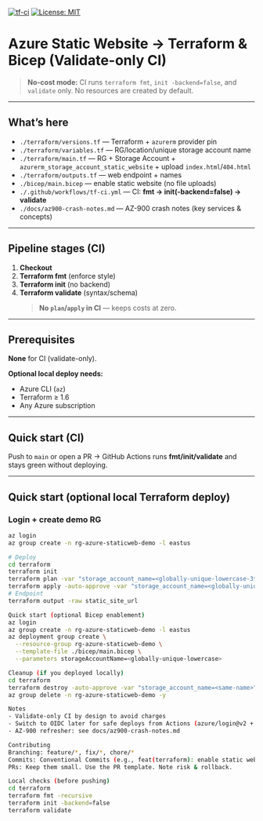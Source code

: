 [![tf-ci](https://github.com/Simar-DevOps/azure-static-website-mini/actions/workflows/tf-ci.yml/badge.svg)](https://github.com/Simar-DevOps/azure-static-website-mini/actions/workflows/tf-ci.yml) [![License: MIT](https://img.shields.io/badge/License-MIT-blue.svg)](./LICENSE)

# Azure Static Website → Terraform & Bicep (Validate-only CI)

> **No-cost mode:** CI runs `terraform fmt`, `init -backend=false`, and `validate` only. No resources are created by default.

---

## What’s here
- `./terraform/versions.tf` — Terraform + `azurerm` provider pin  
- `./terraform/variables.tf` — RG/location/unique storage account name  
- `./terraform/main.tf` — RG + Storage Account + `azurerm_storage_account_static_website` + upload `index.html`/`404.html`  
- `./terraform/outputs.tf` — web endpoint + names  
- `./bicep/main.bicep` — enable static website (no file uploads)  
- `./.github/workflows/tf-ci.yml` — CI: **fmt → init(-backend=false) → validate**  
- `./docs/az900-crash-notes.md` — AZ-900 crash notes (key services & concepts)

---

## Pipeline stages (CI)
1. **Checkout**
2. **Terraform fmt** (enforce style)
3. **Terraform init** (no backend)
4. **Terraform validate** (syntax/schema)  
   > **No `plan`/`apply` in CI** — keeps costs at zero.

---

## Prerequisites
**None** for CI (validate-only).

**Optional local deploy needs:**
- Azure CLI (`az`)
- Terraform ≥ 1.6
- Any Azure subscription

---

## Quick start (CI)
Push to `main` or open a PR → GitHub Actions runs **fmt/init/validate** and stays green without deploying.

---

## Quick start (optional local Terraform deploy)

### Login + create demo RG
```bash
az login
az group create -n rg-azure-staticweb-demo -l eastus

# Deploy
cd terraform
terraform init
terraform plan -var "storage_account_name=<globally-unique-lowercase-3to24>"
terraform apply -auto-approve -var "storage_account_name=<globally-unique-lowercase-3to24>"
# Endpoint
terraform output -raw static_site_url

Quick start (optional Bicep enablement)
az login
az group create -n rg-azure-staticweb-demo -l eastus
az deployment group create \
  --resource-group rg-azure-staticweb-demo \
  --template-file ./bicep/main.bicep \
  --parameters storageAccountName=<globally-unique-lowercase>

Cleanup (if you deployed locally)
cd terraform
terraform destroy -auto-approve -var "storage_account_name=<same-name>"
az group delete -n rg-azure-staticweb-demo -y

Notes
- Validate-only CI by design to avoid charges
- Switch to OIDC later for safe deploys from Actions (azure/login@v2 + repo secrets AZURE_CLIENT_ID / AZURE_TENANT_ID / AZURE_SUBSCRIPTION_ID)
- AZ-900 refresher: see docs/az900-crash-notes.md

Contributing
Branching: feature/*, fix/*, chore/*
Commits: Conventional Commits (e.g., feat(terraform): enable static website)
PRs: Keep them small. Use the PR template. Note risk & rollback.

Local checks (before pushing)
cd terraform
terraform fmt -recursive
terraform init -backend=false
terraform validate
